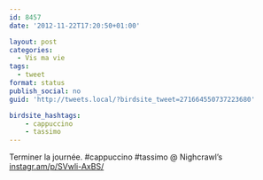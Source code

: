 ```yaml
---
id: 8457
date: '2012-11-22T17:20:50+01:00'

layout: post
categories:
  - Vis ma vie
tags:
  - tweet
format: status
publish_social: no
guid: 'http://tweets.local/?birdsite_tweet=271664550737223680'

birdsite_hashtags:
    - cappuccino
    - tassimo
---
```


Terminer la journée. #cappuccino #tassimo @ Nighcrawl’s [instagr.am/p/SVwli-AxBS/](http://instagr.am/p/SVwli-AxBS/)